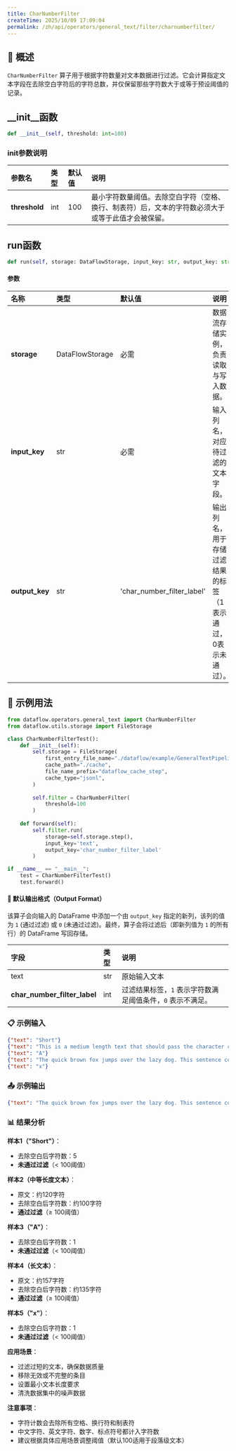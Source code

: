 ```yaml
---
title: CharNumberFilter
createTime: 2025/10/09 17:09:04
permalink: /zh/api/operators/general_text/filter/charnumberfilter/
---
```


## 📘 概述

`CharNumberFilter` 算子用于根据字符数量对文本数据进行过滤。它会计算指定文本字段在去除空白字符后的字符总数，并仅保留那些字符数大于或等于预设阈值的记录。

## __init__函数

```python
def __init__(self, threshold: int=100)
```

### init参数说明

| 参数名 | 类型 | 默认值 | 说明 |
| :-------------- | :---- | :------ | :----------------------------------------------------------- |
| **threshold** | int | 100 | 最小字符数量阈值。去除空白字符（空格、换行、制表符）后，文本的字符数必须大于或等于此值才会被保留。 |

## run函数

```python
def run(self, storage: DataFlowStorage, input_key: str, output_key: str='char_number_filter_label')
```

#### 参数

| 名称 | 类型 | 默认值 | 说明 |
| :------------- | :---------------- | :--------------------------- | :--------------------------------- |
| **storage** | DataFlowStorage | 必需 | 数据流存储实例，负责读取与写入数据。 |
| **input_key** | str | 必需 | 输入列名，对应待过滤的文本字段。 |
| **output_key** | str | 'char_number_filter_label' | 输出列名，用于存储过滤结果的标签（1表示通过，0表示未通过）。 |

## 🧠 示例用法

```python
from dataflow.operators.general_text import CharNumberFilter
from dataflow.utils.storage import FileStorage

class CharNumberFilterTest():
    def __init__(self):
        self.storage = FileStorage(
            first_entry_file_name="./dataflow/example/GeneralTextPipeline/char_number_test_input.jsonl",
            cache_path="./cache",
            file_name_prefix="dataflow_cache_step",
            cache_type="jsonl",
        )
        
        self.filter = CharNumberFilter(
            threshold=100
        )
        
    def forward(self):
        self.filter.run(
            storage=self.storage.step(),
            input_key='text',
            output_key='char_number_filter_label'
        )

if __name__ == "__main__":
    test = CharNumberFilterTest()
    test.forward()
```

#### 🧾 默认输出格式（Output Format）

该算子会向输入的 DataFrame 中添加一个由 `output_key` 指定的新列，该列的值为 `1` (通过过滤) 或 `0` (未通过过滤)。最终，算子会将过滤后（即新列值为 `1` 的所有行）的 DataFrame 写回存储。

| 字段 | 类型 | 说明 |
| :--------------------------- | :---- | :--------------------------------------------------- |
| text | str | 原始输入文本 |
| **char_number_filter_label** | int | 过滤结果标签，`1` 表示字符数满足阈值条件，`0` 表示不满足。 |

### 📋 示例输入

```json
{"text": "Short"}
{"text": "This is a medium length text that should pass the character count filter with enough characters to meet the threshold."}
{"text": "A"}
{"text": "The quick brown fox jumps over the lazy dog. This sentence contains enough characters to pass the minimum threshold for the character number filter."}
{"text": "x"}
```

### 📤 示例输出

```json
{"text": "The quick brown fox jumps over the lazy dog. This sentence contains enough characters to pass the minimum threshold for the character number filter.", "char_number_filter_label": 1}
```

### 📊 结果分析

**样本1（"Short"）**：
- 去除空白后字符数：5
- **未通过过滤**（< 100阈值）

**样本2（中等长度文本）**：
- 原文：约120字符
- 去除空白后字符数：约100字符
- **通过过滤**（≥ 100阈值）

**样本3（"A"）**：
- 去除空白后字符数：1
- **未通过过滤**（< 100阈值）

**样本4（长文本）**：
- 原文：约157字符
- 去除空白后字符数：约135字符
- **通过过滤**（≥ 100阈值）

**样本5（"x"）**：
- 去除空白后字符数：1
- **未通过过滤**（< 100阈值）

**应用场景**：
- 过滤过短的文本，确保数据质量
- 移除无效或不完整的条目
- 设置最小文本长度要求
- 清洗数据集中的噪声数据

**注意事项**：
- 字符计数会去除所有空格、换行符和制表符
- 中文字符、英文字符、数字、标点符号都计入字符数
- 建议根据具体应用场景调整阈值（默认100适用于段落级文本）
